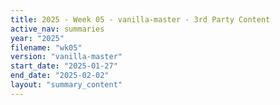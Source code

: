 ```yaml
---
title: 2025 - Week 05 - vanilla-master - 3rd Party Content
active_nav: summaries
year: "2025"
filename: "wk05"
version: "vanilla-master"
start_date: "2025-01-27"
end_date: "2025-02-02"
layout: "summary_content"
---
```

